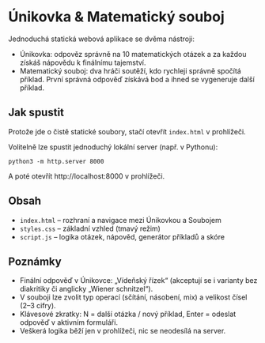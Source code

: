 # Únikovka & Matematický souboj

Jednoduchá statická webová aplikace se dvěma nástroji:

- Únikovka: odpověz správně na 10 matematických otázek a za každou získáš nápovědu k finálnímu tajemství.
- Matematický souboj: dva hráči soutěží, kdo rychleji správně spočítá příklad. První správná odpověď získává bod a ihned se vygeneruje další příklad.

## Jak spustit

Protože jde o čistě statické soubory, stačí otevřít `index.html` v prohlížeči.

Volitelně lze spustit jednoduchý lokální server (např. v Pythonu):

```
python3 -m http.server 8000
```

A poté otevřít http://localhost:8000 v prohlížeči.

## Obsah

- `index.html` – rozhraní a navigace mezi Únikovkou a Soubojem
- `styles.css` – základní vzhled (tmavý režim)
- `script.js` – logika otázek, nápověd, generátor příkladů a skóre

## Poznámky

- Finální odpověď v Únikovce: „Vídeňský řízek“ (akceptují se i varianty bez diakritiky či anglicky „Wiener schnitzel“).
- V souboji lze zvolit typ operací (sčítání, násobení, mix) a velikost čísel (2–3 cifry).
- Klávesové zkratky: N = další otázka / nový příklad, Enter = odeslat odpověď v aktivním formuláři.
- Veškerá logika běží jen v prohlížeči, nic se neodesílá na server.